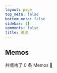 ```yaml
---
layout: page
top_meta: false
bottom_meta: false
sidebar: []
comments: false
title: 说说
---
```


<div id="bber"></div>
<script type="text/javascript">
  var bbMemos = {
    memos : 'https://dusays-memos.itisn.cyou/',//修改为自己部署 Memos 的网址，末尾有 / 斜杠
    limit : '',//默认每次显示 10条 
    creatorId:'1' ,//默认为 101用户 https://demo.usememos.com/u/101
    domId: '',//默认为 <div id="bber"></div>
  }
</script>
<script src="https://immmmm.com/bb-lmm-mk.js"></script>
<script src="https://fastly.jsdelivr.net/npm/marked/marked.min.js"></script>
<script src="https://fastly.jsdelivr.net/gh/Tokinx/ViewImage/view-image.min.js"></script>
<script src="https://fastly.jsdelivr.net/gh/Tokinx/Lately/lately.min.js"></script>

<div id="memos" class=""></div>
<div class="container">
    <h2 class="title">Memos</h2>
    <p>共嘀咕了 <span id="memosCount">0</span> 条 Memos 🎉</p>
    <div id="memos">
        <!-- 嘀咕加载在这里 -->
    </div>
</div>

<script type="text/javascript">
    var memos = {
        host: "https://dusays-memos.itisn.cyou/", //修改为自己部署 Memos 的网址，末尾有 / 斜杠
        limit: "10", //默认每次显示 10条
        creatorId: "1", //默认为 101用户 https://demo.usememos.com/u/101
        domId: "#memos", //默认为 #memos
    };
</script>

<!-- 注意替换 JS 资源文件的路径 -->
<script type="text/javascript" src="https://eallion.com/assets/marked.min.js?v=4.2.2"></script>
<script type="text/javascript" src="https://eallion.com/assets/pangu.min.js?v=4.0.7"></script>
<script type="text/javascript" src="https://eallion.com/assets/moment.min.js?v=2.29.4"></script>
<script type="text/javascript" src="https://eallion.com/assets/moment.twitter.min.js"></script>
<script type="text/javascript" src="https://eallion.com/assets/memos.js"></script>